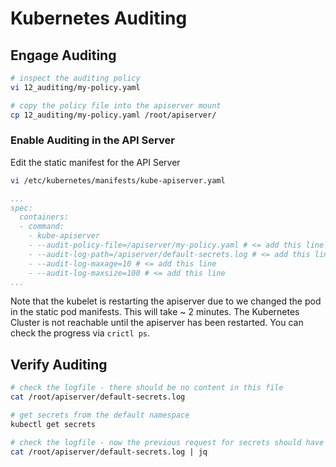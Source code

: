 
# Kubernetes Auditing

## Engage Auditing

```bash
# inspect the auditing policy
vi 12_auditing/my-policy.yaml

# copy the policy file into the apiserver mount
cp 12_auditing/my-policy.yaml /root/apiserver/
```

### Enable Auditing in the API Server

Edit the static manifest for the API Server

```bash
vi /etc/kubernetes/manifests/kube-apiserver.yaml
```

```yaml
...
spec:
  containers:
  - command:
    - kube-apiserver
    - --audit-policy-file=/apiserver/my-policy.yaml # <= add this line
    - --audit-log-path=/apiserver/default-secrets.log # <= add this line
    - --audit-log-maxage=10 # <= add this line
    - --audit-log-maxsize=100 # <= add this line
...
```

Note that the kubelet is restarting the apiserver due to we changed the pod in the static pod manifests. This will take ~ 2 minutes. The Kubernetes Cluster is not reachable until the apiserver has been restarted. You can check the progress via `crictl ps`.


## Verify Auditing

```bash
# check the logfile - there should be no content in this file
cat /root/apiserver/default-secrets.log 

# get secrets from the default namespace
kubectl get secrets

# check the logfile - now the previous request for secrets should have triggered an entry
cat /root/apiserver/default-secrets.log | jq
```
